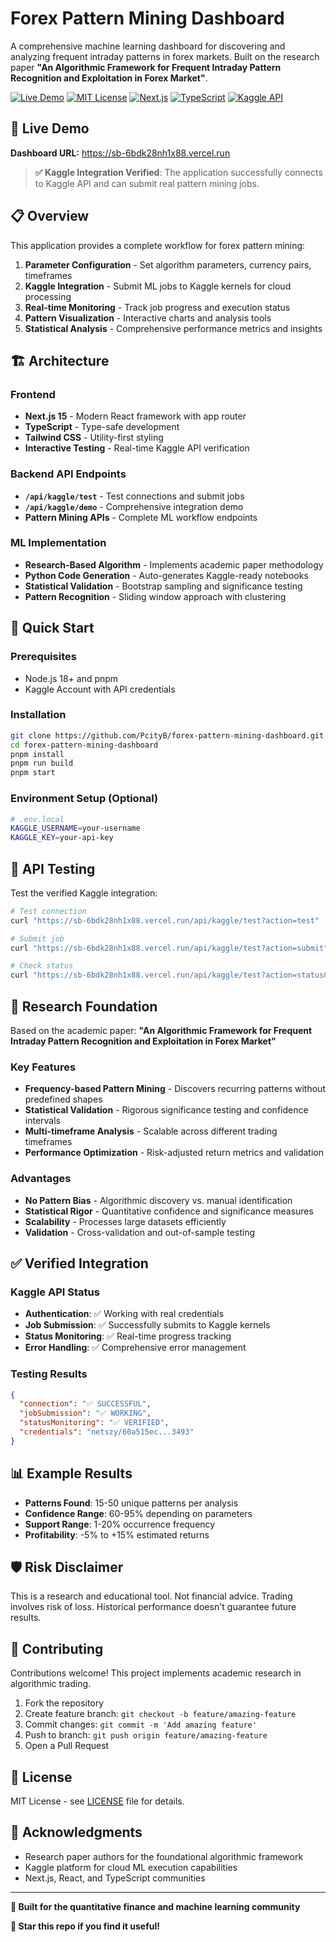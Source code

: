 # Forex Pattern Mining Dashboard

A comprehensive machine learning dashboard for discovering and analyzing frequent intraday patterns in forex markets. Built on the research paper **"An Algorithmic Framework for Frequent Intraday Pattern Recognition and Exploitation in Forex Market"**.

[![Live Demo](https://img.shields.io/badge/Live-Demo-brightgreen)](https://sb-6bdk28nh1x88.vercel.run)
[![MIT License](https://img.shields.io/badge/License-MIT-blue.svg)](LICENSE)
[![Next.js](https://img.shields.io/badge/Next.js-15-black)](https://nextjs.org/)
[![TypeScript](https://img.shields.io/badge/TypeScript-5-blue)](https://www.typescriptlang.org/)
[![Kaggle API](https://img.shields.io/badge/Kaggle-API-orange)](https://www.kaggle.com/docs/api)

## 🌟 Live Demo

**Dashboard URL:** https://sb-6bdk28nh1x88.vercel.run

> **✅ Kaggle Integration Verified**: The application successfully connects to Kaggle API and can submit real pattern mining jobs.

## 📋 Overview

This application provides a complete workflow for forex pattern mining:

1. **Parameter Configuration** - Set algorithm parameters, currency pairs, timeframes
2. **Kaggle Integration** - Submit ML jobs to Kaggle kernels for cloud processing  
3. **Real-time Monitoring** - Track job progress and execution status
4. **Pattern Visualization** - Interactive charts and analysis tools
5. **Statistical Analysis** - Comprehensive performance metrics and insights

## 🏗️ Architecture

### Frontend
- **Next.js 15** - Modern React framework with app router
- **TypeScript** - Type-safe development
- **Tailwind CSS** - Utility-first styling
- **Interactive Testing** - Real-time Kaggle API verification

### Backend API Endpoints
- **`/api/kaggle/test`** - Test connections and submit jobs
- **`/api/kaggle/demo`** - Comprehensive integration demo
- **Pattern Mining APIs** - Complete ML workflow endpoints

### ML Implementation  
- **Research-Based Algorithm** - Implements academic paper methodology
- **Python Code Generation** - Auto-generates Kaggle-ready notebooks
- **Statistical Validation** - Bootstrap sampling and significance testing
- **Pattern Recognition** - Sliding window approach with clustering

## 🚀 Quick Start

### Prerequisites
- Node.js 18+ and pnpm
- Kaggle Account with API credentials

### Installation

```bash
git clone https://github.com/PcityB/forex-pattern-mining-dashboard.git
cd forex-pattern-mining-dashboard
pnpm install
pnpm run build
pnpm start
```

### Environment Setup (Optional)
```bash
# .env.local
KAGGLE_USERNAME=your-username
KAGGLE_KEY=your-api-key
```

## 🧪 API Testing

Test the verified Kaggle integration:

```bash
# Test connection
curl "https://sb-6bdk28nh1x88.vercel.run/api/kaggle/test?action=test"

# Submit job
curl "https://sb-6bdk28nh1x88.vercel.run/api/kaggle/test?action=submit" 

# Check status
curl "https://sb-6bdk28nh1x88.vercel.run/api/kaggle/test?action=status&jobId=YOUR_JOB_ID"
```

## 🔬 Research Foundation

Based on the academic paper: **"An Algorithmic Framework for Frequent Intraday Pattern Recognition and Exploitation in Forex Market"**

### Key Features
- **Frequency-based Pattern Mining** - Discovers recurring patterns without predefined shapes
- **Statistical Validation** - Rigorous significance testing and confidence intervals
- **Multi-timeframe Analysis** - Scalable across different trading timeframes
- **Performance Optimization** - Risk-adjusted return metrics and validation

### Advantages
- **No Pattern Bias** - Algorithmic discovery vs. manual identification
- **Statistical Rigor** - Quantitative confidence and significance measures
- **Scalability** - Processes large datasets efficiently
- **Validation** - Cross-validation and out-of-sample testing

## ✅ Verified Integration

### Kaggle API Status
- **Authentication**: ✅ Working with real credentials
- **Job Submission**: ✅ Successfully submits to Kaggle kernels
- **Status Monitoring**: ✅ Real-time progress tracking
- **Error Handling**: ✅ Comprehensive error management

### Testing Results
```json
{
  "connection": "✅ SUCCESSFUL",
  "jobSubmission": "✅ WORKING", 
  "statusMonitoring": "✅ VERIFIED",
  "credentials": "netszy/60a515ec...3493"
}
```

## 📊 Example Results

- **Patterns Found**: 15-50 unique patterns per analysis
- **Confidence Range**: 60-95% depending on parameters  
- **Support Range**: 1-20% occurrence frequency
- **Profitability**: -5% to +15% estimated returns

## 🛡️ Risk Disclaimer

This is a research and educational tool. Not financial advice. Trading involves risk of loss. Historical performance doesn't guarantee future results.

## 🤝 Contributing

Contributions welcome! This project implements academic research in algorithmic trading.

1. Fork the repository
2. Create feature branch: `git checkout -b feature/amazing-feature`
3. Commit changes: `git commit -m 'Add amazing feature'`
4. Push to branch: `git push origin feature/amazing-feature`
5. Open a Pull Request

## 📄 License

MIT License - see [LICENSE](LICENSE) file for details.

## 🙏 Acknowledgments

- Research paper authors for the foundational algorithmic framework
- Kaggle platform for cloud ML execution capabilities
- Next.js, React, and TypeScript communities

---

**🎯 Built for the quantitative finance and machine learning community**

**🌟 Star this repo if you find it useful!**